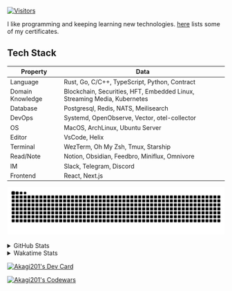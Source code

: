 <!-- markdownlint-disable MD041 MD010 MD033 -->
[![Visitors](https://api.visitorbadge.io/api/daily?path=Akagi201%2FAkagi201&label=Visitors%20Today&countColor=%2337d67a)](https://visitorbadge.io/status?path=Akagi201%2FAkagi201)

I like programming and keeping learning new technologies. [here](https://github.com/Akagi201/blockchain) lists some of my certificates.

## Tech Stack

| Property         	| Data                                                                               	|
|------------------	|------------------------------------------------------------------------------------	|
| Language         	| Rust, Go, C/C++, TypeScript, Python, Contract                                       |
| Domain Knowledge 	| Blockchain, Securities, HFT, Embedded Linux, Streaming Media, Kubernetes            |
| Database         	| Postgresql, Redis, NATS, Meilisearch                                                   |
| DevOps            | Systemd, OpenObserve, Vector, otel-collector                                        |
| OS               	| MacOS, ArchLinux, Ubuntu Server                                                     |
| Editor           	| VsCode, Helix                                                                       |
| Terminal          | WezTerm, Oh My Zsh, Tmux, Starship                                                  |
| Read/Note         | Notion, Obsidian, Feedbro, Miniflux, Omnivore                                       |
| IM               	| Slack, Telegram, Discord                                                            |
| Frontend          | React, Next.js                                                                      |

[![github contribution grid snake animation](https://raw.githubusercontent.com/Akagi201/Akagi201/output/github-contribution-grid-snake.svg#gh-light-mode-only)](https://github.com/Akagi201)

<details>
<summary>GitHub Stats</summary>
  <a href="https://github.com/Akagi201"><img alt="Profile Detail" src="https://raw.githubusercontent.com/Akagi201/Akagi201/master/profile-summary-card-output/dracula/0-profile-details.svg" /></a>
  <a href="https://github.com/Akagi201"><img alt="Github Stats" src="https://raw.githubusercontent.com/Akagi201/Akagi201/master/profile-summary-card-output/dracula/3-stats.svg" /></a>
  <a href="https://github.com/Akagi201"><img alt="Lang By Commits" src="https://raw.githubusercontent.com/Akagi201/Akagi201/master/profile-summary-card-output/dracula/2-most-commit-language.svg" /></a>
</details>

<details>
<summary>Wakatime Stats</summary>
<br>

<!--START_SECTION:waka-->

```txt
From: 11 June 2024 - To: 18 June 2024

Total Time: 55 hrs 53 mins

Other        42 hrs 6 mins   ███████████████████░░░░░░   75.35 %
sh           5 hrs 7 mins    ██▒░░░░░░░░░░░░░░░░░░░░░░   09.18 %
Go           2 hrs 27 mins   █░░░░░░░░░░░░░░░░░░░░░░░░   04.40 %
Markdown     2 hrs 16 mins   █░░░░░░░░░░░░░░░░░░░░░░░░   04.08 %
Rust         2 hrs           █░░░░░░░░░░░░░░░░░░░░░░░░   03.61 %
C#           1 hr 6 mins     ▓░░░░░░░░░░░░░░░░░░░░░░░░   02.00 %
Python       28 mins         ▒░░░░░░░░░░░░░░░░░░░░░░░░   00.84 %
TOML         7 mins          ░░░░░░░░░░░░░░░░░░░░░░░░░   00.22 %
JSON         4 mins          ░░░░░░░░░░░░░░░░░░░░░░░░░   00.14 %
YAML         2 mins          ░░░░░░░░░░░░░░░░░░░░░░░░░   00.07 %
```

<!--END_SECTION:waka-->

</details>

<a href="https://dly.to/lajulH68cRC"><img src="https://api.daily.dev/devcards/v2/0PgLIuTCuccboR3DWDI4I.png?type=wide&r=z7i" width="900" alt="Akagi201's Dev Card"/></a>

<a href="https://www.codewars.com/users/Akagi201"><img alt="Akagi201's Codewars" src="https://www.codewars.com/users/Akagi201/badges/small"></a>
